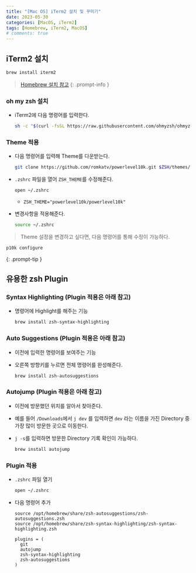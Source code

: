 ```yaml
---
title: "[Mac OS] iTerm2 설치 및 꾸미기"
date: 2023-05-30
categories: [MacOS, iTerm2]
tags: [Homebrew, iTerm2, MacOS]
# comments: true
---
```


## iTerm2 설치

```bash
brew install iterm2
```

> [Homebrew 설치 참고](https://kyungryeol-yoon.github.io/posts/homebrew-cask)
{: .prompt-info }

### oh my zsh 설치

- iTerm2에 다음 명령어를 입력한다.

  ```bash
  sh -c "$(curl -fsSL https://raw.githubusercontent.com/ohmyzsh/ohmyzsh/master/tools/install.sh)"
  ```

### Theme 적용

- 다음 명령어를 입력해 Theme를 다운받는다.

  ```bash
  git clone https://github.com/romkatv/powerlevel10k.git $ZSH/themes/powerlevel10k
  ```

- `.zshrc` 파일을 열어 `ZSH_THEME`를 수정해준다.

  ```bash
  open ~/.zshrc
  ```

  - `ZSH_THEME="powerlevel10k/powerlevel10k"`

- 변경사항을 적용해준다.

  ```bash
  source ~/.zshrc
  ```

> Theme 설정을 변경하고 싶다면, 다음 명령어를 통해 수정이 가능하다.
```bash
p10k configure
```
{: .prompt-tip }

## 유용한 zsh Plugin

### Syntax Highlighting (Plugin 적용은 아래 참고)

- 명령어에 Highlight를 해주는 기능

  ```bash
  brew install zsh-syntax-highlighting
  ```

### Auto Suggestions (Plugin 적용은 아래 참고)

- 이전에 입력한 명령어를 보여주는 기능
- 오른쪽 방향키를 누르면 전체 명령어를 완성해준다.

  ```bash
  brew install zsh-autosuggestions
  ```

### Autojump (Plugin 적용은 아래 참고)

- 이전에 방문했던 위치를 알아서 찾아준다.
- 예를 들어 `/Downloads`에서 `j dev` 를 입력하면 `dev` 라는 이름을 가진 Directory 중 가장 많이 방문한 곳으로 이동한다.
- `j -s`를 입력하면 방문한 Directory 기록 확인이 가능하다.

  ```bash
  brew install autojump
  ```

### Plugin 적용

- `.zshrc` 파일 열기

  ```bash
  open ~/.zshrc
  ```

- 다음 명령어 추가

  ```
  source /opt/homebrew/share/zsh-autosuggestions/zsh-autosuggestions.zsh
  source /opt/homebrew/share/zsh-syntax-highlighting/zsh-syntax-highlighting.zsh
  ```

  ```
  plugins = (
    git
    autojump
    zsh-syntax-highlighting
    zsh-autosuggestions
  )
  ```